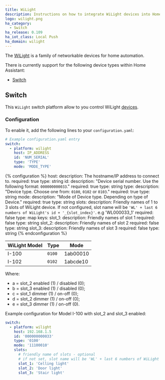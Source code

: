 ```yaml
---
title: WiLight
description: Instructions on how to integrate WiLight devices into Home Assistant.
logo: wilight.png
ha_category:
  - Switch
ha_release: 0.109
ha_iot_class: Local Push
ha_domain: wilight
---
```


The [WiLight](http://www.wilight.com.br) is a family of networkable devices for home automation.


There is currently support for the following device types within Home Assistant:

- [Switch](#switch)

## Switch

This `WiLight` switch platform allow to you control WiLight [devices](http://www.wilight.com.br/).

### Configuration

To enable it, add the following lines to your `configuration.yaml`:

```yaml
# Example configuration.yaml entry
switch:
  - platform: wilight
    host: IP_ADDRESS
    id: 'NUM_SERIAL'
    type: 'TYPE'
    mode: 'MODE_TYPE'
```

{% configuration %}
host:
  description: The hostname/IP address to connect to.
  required: true
  type: string
id:
  description: "Device serial number. Use the following format: `000000000033`."
  required: true
  type: string
type:
  description: "Device type. Choose one from: `0100`, `0102` or `0103`."
  required: true
  type: string
mode:
  description: "Mode of Device type. Depending on type of Device."
  required: true
  type: string
slots:
  description: Friendly names of 1 to 3 slots of WiLight device. If not configured, slot name will be `'WL' + last 6 numbers of WiLight's id + '_{slot_index}'`. e.g 'WL000033_1'
  required: false
  type: map
  keys:
    slot_1:
      description: Friendly names of slot 1
      required: false
      type: string
    slot_2:
      description: Friendly names of slot 2
      required: false
      type: string
    slot_3:
      description: Friendly names of slot 3
      required: false
      type: string
{% endconfiguration %}


  | WiLight Model | Type   | Mode     |
  | ------------- | ------ | -------- |
  | I-100         | `0100` | 1ab00010 |
  | I-102         | `0102` | 1abcde10 |

  Where:

  - a = slot_2 enabled (1) / disabled (0);
  - b = slot_3 enabled (1) / disabled (0);
  - c = slot_1 dimmer (1) / on-off (0);
  - d = slot_2 dimmer (1) / on-off (0);
  - e = slot_3 dimmer (1) / on-off (0).

Example configuration for Model I-100 with slot_2 and slot_3 enabled:

```yaml
switch:
  - platform: wilight
    host: 192.168.1.5
    id: '000000000033'
    type: '0100'
    mode: '11100010'
    slots:
      # friendly name of slots - optional
      # if not set, slot name will be 'WL' + last 6 numbers of WiLight's id + '_{slot_index}'. e.g 'WL000033_1'
      slot_1: 'Celling light'
      slot_2: 'Door light'
      slot_3: 'Stair light'
```
